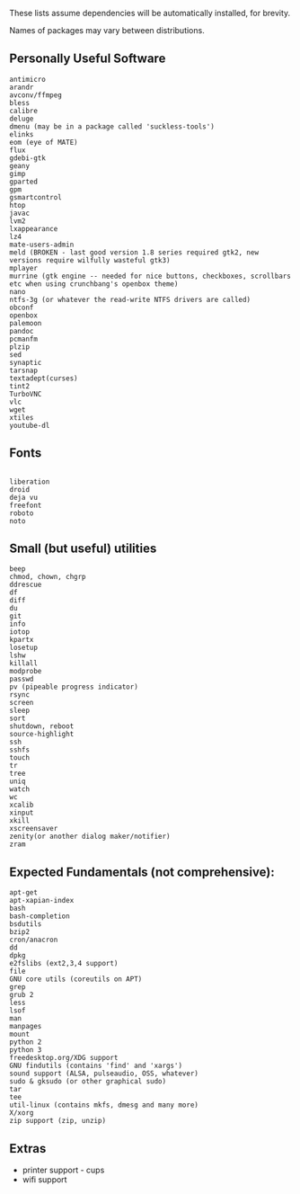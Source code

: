 These lists assume dependencies will be automatically installed, for brevity.

Names of packages may vary between distributions.


Personally Useful Software
-----

```
antimicro
arandr
avconv/ffmpeg
bless
calibre
deluge
dmenu (may be in a package called 'suckless-tools')
elinks
eom (eye of MATE)
flux
gdebi-gtk
geany
gimp
gparted
gpm
gsmartcontrol
htop
javac
lvm2
lxappearance
lz4
mate-users-admin
meld (BROKEN - last good version 1.8 series required gtk2, new versions require wilfully wasteful gtk3)
mplayer
murrine (gtk engine -- needed for nice buttons, checkboxes, scrollbars etc when using crunchbang's openbox theme)
nano
ntfs-3g (or whatever the read-write NTFS drivers are called)
obconf
openbox
palemoon
pandoc
pcmanfm
plzip
sed
synaptic
tarsnap
textadept(curses)
tint2
TurboVNC
vlc
wget
xtiles
youtube-dl
```

Fonts
----
```

liberation
droid
deja vu
freefont
roboto
noto

```

Small (but useful) utilities
----

```
beep
chmod, chown, chgrp
ddrescue
df
diff
du
git
info
iotop
kpartx
losetup
lshw
killall
modprobe
passwd
pv (pipeable progress indicator)
rsync
screen
sleep
sort
shutdown, reboot
source-highlight
ssh
sshfs
touch
tr
tree
uniq
watch
wc
xcalib
xinput
xkill
xscreensaver
zenity(or another dialog maker/notifier)
zram
```

Expected Fundamentals (not comprehensive):
---

```
apt-get
apt-xapian-index
bash
bash-completion
bsdutils
bzip2
cron/anacron
dd
dpkg
e2fslibs (ext2,3,4 support)
file
GNU core utils (coreutils on APT)
grep
grub 2
less
lsof
man
manpages
mount
python 2
python 3
freedesktop.org/XDG support
GNU findutils (contains 'find' and 'xargs')
sound support (ALSA, pulseaudio, OSS, whatever)
sudo & gksudo (or other graphical sudo)
tar
tee
util-linux (contains mkfs, dmesg and many more)
X/xorg
zip support (zip, unzip)
```

Extras
----


* printer support - cups
* wifi support

